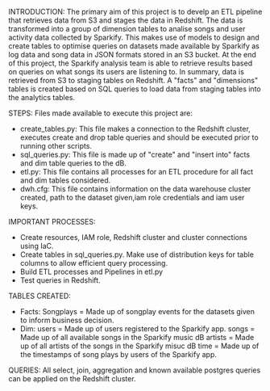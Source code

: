 INTRODUCTION:
The primary aim of this project is to develp an ETL pipeline that retrieves data from S3 and stages the data in Redshift. The data is transformed into a group of dimension tables to analise songs and user activity data collected by Sparkify. This makes use of models to design and create tables to optimise queries on datasets made available by Sparkify as log data and song data in JSON formats stored in an S3 bucket. At the end of this project, the Sparkify analysis team is able to retrieve results based on queries on what songs its users are listening to. In summary, data is retrieved from S3 to staging tables on Redshift. A "facts" and "dimensions" tables is created based on SQL queries to load data from staging tables into the analytics tables.

STEPS:
Files made available to execute this project are: 
- create_tables.py: This file makes a connection to the Redshift cluster, executes create and drop table queries and should be executed prior to running other scripts.
- sql_queries.py: This file is made up of "create" and "insert into" facts and dim table queries to the dB. 
- etl.py: This file contains all processes for an ETL procedure for all fact and dim tables considered.
- dwh.cfg: This file contains information on the data warehouse cluster created, path to the dataset given,iam role credentials and iam user keys.

IMPORTANT PROCESSES:
- Create resources, IAM role, Redshift cluster and cluster connections using IaC.
- Create tables in sql_queries.py. Make use of distribution keys for table columns to allow efficient query processing. 
- Build ETL processes and Pipelines in etl.py
- Test queries in Redshift.


TABLES CREATED:
- Facts: Songplays = Made up of songplay events for the datasets given to inform business decision.
- Dim: users = Made up of users registered to the Sparkify app.
       songs = Made up of all available songs in the Sparkify music dB
     artists = Made up of all artists of the songs in the Sparkify misuc dB
        time = Made up of the timestamps of song plays by users of the Sparkify app.
        
QUERIES:
All select, join, aggregation and known available postgres queries can be applied on the Redshift cluster.
